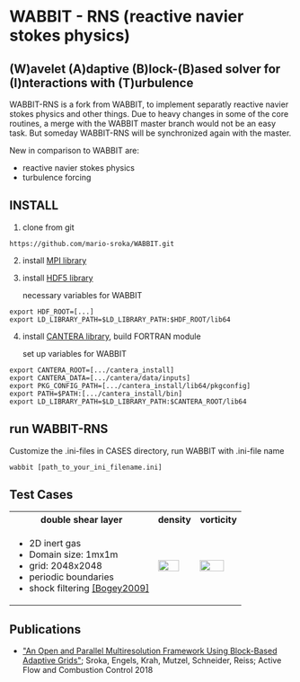 # WABBIT - RNS (reactive navier stokes physics)
## (W)avelet (A)daptive (B)lock-(B)ased solver for (I)nteractions with (T)urbulence

WABBIT-RNS is a fork from WABBIT, to implement separatly reactive navier stokes physics and other things. Due to heavy changes in some of the core routines, a merge with the WABBIT master branch would not be an easy task. But someday WABBIT-RNS will be synchronized again with the master.

New in comparison to WABBIT are:

+ reactive navier stokes physics
+ turbulence forcing

## INSTALL

1. clone from git

```
https://github.com/mario-sroka/WABBIT.git
```

2. install [MPI library](https://www.open-mpi.org/) 

3. install [HDF5 library](https://www.hdfgroup.org/downloads/hdf5/source-code/ "HDF5 Source Code")

	necessary variables for WABBIT
```
export HDF_ROOT=[...]
export LD_LIBRARY_PATH=$LD_LIBRARY_PATH:$HDF_ROOT/lib64
```

4. install [CANTERA library](https://www.cantera.org/), build FORTRAN module

	set up variables for WABBIT
```
export CANTERA_ROOT=[.../cantera_install]
export CANTERA_DATA=[.../cantera/data/inputs]
export PKG_CONFIG_PATH=[.../cantera_install/lib64/pkgconfig]
export PATH=$PATH:[.../cantera_install/bin]
export LD_LIBRARY_PATH=$LD_LIBRARY_PATH:$CANTERA_ROOT/lib64
```

## run WABBIT-RNS

Customize the .ini-files in CASES directory, run WABBIT with .ini-file name

```
wabbit [path_to_your_ini_filename.ini] 
```

## Test Cases

<table>
        <tr>
            <th>double shear layer</th>
            <th>density</th>
            <th>vorticity</th>
        </tr>
        <tr>
            <td rowspan=10>
<ul style="list-style-type:disc;">
  <li>2D inert gas</li>
  <li>Domain size: 1mx1m</li>
  <li>grid: 2048x2048</li>
  <li>periodic boundaries</li>
  <li>shock filtering <a href="https://doi.org/10.1016/j.jcp.2008.10.042">[Bogey2009]</a></li>
</ul>
</td>
            <td rowspan=10><img src="pics/rho.gif" width="80%"></td>
            <td rowspan=10><img src="pics/vort.gif" width="80%"></td>
        </tr>
</table>

## Publications

* ["An Open and Parallel Multiresolution Framework Using Block-Based Adaptive Grids"](https://link.springer.com/chapter/10.1007%2F978-3-319-98177-2_19 "Sroka2018"); Sroka, Engels, Krah, Mutzel, Schneider, Reiss; Active Flow and Combustion Control 2018
